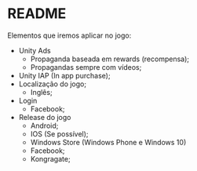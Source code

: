 # README #

Elementos que iremos aplicar no jogo:

* Unity Ads
    * Propaganda baseada em rewards (recompensa);
    * Propagandas sempre com vídeos;
* Unity IAP (In app purchase);
* Localização do jogo;
    * Inglês;
* Login
    * Facebook;
* Release do jogo
    * Android;
    * IOS (Se possível);
    * Windows Store (Windows Phone e Windows 10)
    * Facebook;
    * Kongragate;